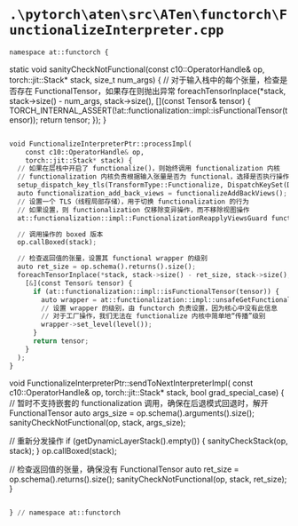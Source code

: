 # `.\pytorch\aten\src\ATen\functorch\FunctionalizeInterpreter.cpp`

```py
namespace at::functorch {
```  

static void sanityCheckNotFunctional(const c10::OperatorHandle& op, torch::jit::Stack* stack, size_t num_args) {
  // 对于输入栈中的每个张量，检查是否存在 FunctionalTensor，如果存在则抛出异常
  foreachTensorInplace(*stack, stack->size() - num_args, stack->size(),
      [](const Tensor& tensor) {
        TORCH_INTERNAL_ASSERT(!at::functionalization::impl::isFunctionalTensor(tensor));
        return tensor;
      });
}
```py  

void FunctionalizeInterpreterPtr::processImpl(
    const c10::OperatorHandle& op,
    torch::jit::Stack* stack) {
  // 如果在层栈中开启了 functionalize()，则始终调用 functionalization 内核
  // functionalization 内核负责根据输入张量是否为 functional，选择是否执行操作
  setup_dispatch_key_tls(TransformType::Functionalize, DispatchKeySet(DispatchKey::Functionalize));
  auto functionalization_add_back_views = functionalizeAddBackViews();
  // 设置一个 TLS（线程局部存储），用于切换 functionalization 的行为
  // 如果设置，则 functionalization 仅移除变异操作，而不移除视图操作
  at::functionalization::impl::FunctionalizationReapplyViewsGuard functional_guard(functionalization_add_back_views);

  // 调用操作的 boxed 版本
  op.callBoxed(stack);

  // 检查返回值的张量，设置其 functional wrapper 的级别
  auto ret_size = op.schema().returns().size();
  foreachTensorInplace(*stack, stack->size() - ret_size, stack->size(),
    [&](const Tensor& tensor) {
      if (at::functionalization::impl::isFunctionalTensor(tensor)) {
        auto wrapper = at::functionalization::impl::unsafeGetFunctionalWrapper(tensor);
        // 设置 wrapper 的级别，由 functorch 负责设置，因为核心中没有此信息
        // 对于工厂操作，我们无法在 functionalize 内核中简单地“传播”级别
        wrapper->set_level(level());
      }
      return tensor;
    }
  );
}
```  

void FunctionalizeInterpreterPtr::sendToNextInterpreterImpl(
    const c10::OperatorHandle& op,
    torch::jit::Stack* stack,
    bool grad_special_case) {
  // 暂时不支持嵌套的 functionalization 调用，确保在后退模式回退时，解开 FunctionalTensor
  auto args_size = op.schema().arguments().size();
  sanityCheckNotFunctional(op, stack, args_size);

  // 重新分发操作
  if (getDynamicLayerStack().empty()) {
    sanityCheckStack(op, stack);
  }
  op.callBoxed(stack);

  // 检查返回值的张量，确保没有 FunctionalTensor
  auto ret_size = op.schema().returns().size();
  sanityCheckNotFunctional(op, stack, ret_size);
}
```py  

} // namespace at::functorch
```